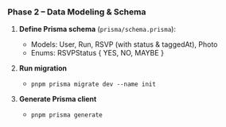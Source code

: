 ### Phase 2 – Data Modeling & Schema

1. **Define Prisma schema** (`prisma/schema.prisma`):

   - Models: User, Run, RSVP (with status & taggedAt), Photo
   - Enums: RSVPStatus { YES, NO, MAYBE }

2. **Run migration**

   - `pnpm prisma migrate dev --name init`

3. **Generate Prisma client**

   - `pnpm prisma generate`
